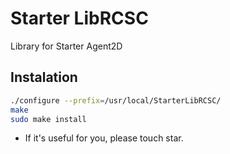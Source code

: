 # Starter LibRCSC  
Library for Starter Agent2D  
## Instalation  
```bash  
./configure --prefix=/usr/local/StarterLibRCSC/
make  
sudo make install
```  
  
  
* If it's useful for you, please touch star.
